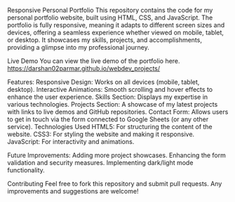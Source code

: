 Responsive Personal Portfolio
This repository contains the code for my personal portfolio website, built using HTML, CSS, and JavaScript. The portfolio is fully responsive, meaning it adapts to different screen sizes and devices, offering a seamless experience whether viewed on mobile, tablet, or desktop. It showcases my skills, projects, and accomplishments, providing a glimpse into my professional journey.

Live Demo
You can view the live demo of the portfolio here.
https://darshan02parmar.github.io/webdev_projects/

Features:
Responsive Design: Works on all devices (mobile, tablet, desktop).
Interactive Animations: Smooth scrolling and hover effects to enhance the user experience.
Skills Section: Displays my expertise in various technologies.
Projects Section: A showcase of my latest projects with links to live demos and GitHub repositories.
Contact Form: Allows users to get in touch via the form connected to Google Sheets (or any other service).
Technologies Used
HTML5: For structuring the content of the website.
CSS3: For styling the website and making it responsive.
JavaScript: For interactivity and animations.

Future Improvements:
Adding more project showcases.
Enhancing the form validation and security measures.
Implementing dark/light mode functionality.

Contributing
Feel free to fork this repository and submit pull requests. Any improvements and suggestions are welcome!
